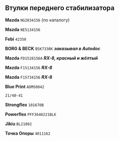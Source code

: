 ## Втулки переднего стабилизатора

__Mazda__ `NG2034156` (по каталогу)

__Mazda__ `NE5134156`

__Febi__ `42358`

__BORG & BECK__ `BSK7330K` ***заказывал в Autodoc***

__Mazda__ `FD1528156A` ***RX-8, красный и жёлтый***

__Mazda__ `F15134156` ***RX-8***

__Mazda__ `F15734156` ***RX-8***

__Blue Print__ `ADM58042`

`21/40-41`

__Strongflex__ `101670B`

__Powerflex__ `PFF3640221BLK`

__Jikiu__ `BL21092`

__Точка Опоры__ `4011162`